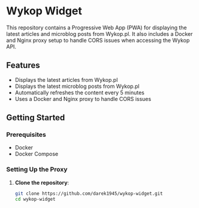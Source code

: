 # Wykop Widget

This repository contains a Progressive Web App (PWA) for displaying the latest articles and microblog posts from Wykop.pl. It also includes a Docker and Nginx proxy setup to handle CORS issues when accessing the Wykop API.

## Features

- Displays the latest articles from Wykop.pl
- Displays the latest microblog posts from Wykop.pl
- Automatically refreshes the content every 5 minutes
- Uses a Docker and Nginx proxy to handle CORS issues

## Getting Started

### Prerequisites

- Docker
- Docker Compose

### Setting Up the Proxy

1. **Clone the repository**:

   ```bash
   git clone https://github.com/darek1945/wykop-widget.git
   cd wykop-widget